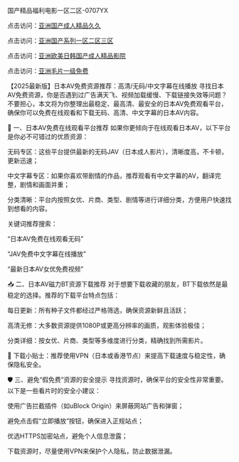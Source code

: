 国产精品福利电影一区二区-0707YX

点击访问：<a href="https://bsdf-5f5.pages.dev/">亚洲国产成人精品久久</a>

点击访问：<a href="https://bsdf-5f5.pages.dev/">亚洲国产系列一区二区三区</a>

点击访问：<a href="https://bsdf-5f5.pages.dev/">亚洲欧美日韩国产成人精品影院</a>

点击访问：<a href="https://bsdf-5f5.pages.dev/">亚洲毛片一级免费</a>


【2025最新版】日本AV免费资源推荐：高清/无码/中文字幕在线播放
寻找日本AV免费资源，你是否遇到过广告满天飞、视频加载缓慢、下载链接失效等问题？不要担心，本文将为你整理出最稳定、最高清、最安全的日本AV免费观看平台，确保你可以免费在线观看和下载无码、高清、中文字幕的日本AV内容。

🎥 一、日本AV免费在线观看平台推荐
如果你更倾向于在线观看日本AV，以下平台是你必不可错过的优质资源：

无码专区：这些平台提供最新的无码JAV（日本成人影片），清晰度高，不卡顿，更新迅速；

中文字幕专区：如果你喜欢带剧情的作品，推荐观看有中文字幕的AV，翻译完整，剧情和画面并重；

分类清晰：平台内按照女优、片商、类型、剧情等进行详细分类，方便用户快速找到想看的内容。

关键词推荐搜索：

“日本AV免费在线观看无码”

“JAV免费中文字幕在线播放”

“最新日本AV女优免费视频”

📥 二、日本AV磁力BT资源下载推荐
对于想要下载收藏的朋友，BT下载依然是最稳定的选择。推荐的下载平台特点包括：

每日更新：所有种子文件都经过严格筛选，确保资源新鲜且活跃；

高清无修：大多数资源提供1080P或更高分辨率的画质，观影体验极佳；

分类详细：按女优、片商、类型等多维度进行分类，精确找到所需影片。

📌 下载小贴士：推荐使用VPN（日本或香港节点）来提高下载速度与稳定性，确保隐私安全。

🛡️ 三、避免“假免费”资源的安全提示
寻找资源时，确保平台的安全性非常重要。以下是一些看片时的安全小建议：

使用广告拦截插件（如uBlock Origin）来屏蔽网站广告和弹窗；

避免点击假“立即播放”按钮，确保进入正规站点；

优选HTTPS加密站点，避免个人信息泄露；

下载资源时，尽量使用VPN来保护个人隐私，防止数据泄漏。

<span style="display:none;">[Canonical link]( https://github.com/nhan20250707/nhan13 ）</span>

